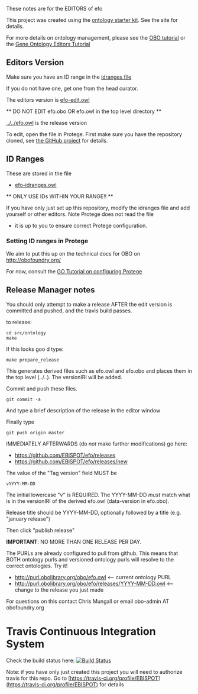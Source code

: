 These notes are for the EDITORS of efo

This project was created using the [ontology starter kit](https://github.com/cmungall/ontology-starter-kit). See the site for details.

For more details on ontology management, please see the [OBO tutorial](https://github.com/jamesaoverton/obo-tutorial) or the [Gene Ontology Editors Tutorial](go-protege-tutorial.readthedocs.io)

## Editors Version

Make sure you have an ID range in the [idranges file](efo-idranges.owl)

If you do not have one, get one from the head curator.

The editors version is [efo-edit.owl](efo-edit.owl)

** DO NOT EDIT efo.obo OR efo.owl in the top level directory **

[../../efo.owl](../../efo.owl) is the release version

To edit, open the file in Protege. First make sure you have the repository cloned, see [the GitHub project](https://github.com/EBISPOT/efo) for details.

## ID Ranges

These are stored in the file

 * [efo-idranges.owl](efo-idranges.owl)

** ONLY USE IDs WITHIN YOUR RANGE!! **

If you have only just set up this repository, modify the idranges file
and add yourself or other editors. Note Protege does not read the file
- it is up to you to ensure correct Protege configuration.


### Setting ID ranges in Protege

We aim to put this up on the technical docs for OBO on http://obofoundry.org/

For now, consult the [GO Tutorial on configuring Protege](http://go-protege-tutorial.readthedocs.io/en/latest/Entities.html#new-entities)


## Release Manager notes

You should only attempt to make a release AFTER the edit version is
committed and pushed, and the travis build passes.

to release:

    cd src/ontology
    make

If this looks goo
d type:

    make prepare_release

This generates derived files such as efo.owl and efo.obo and places
them in the top level (../..). The versionIRI will be added.

Commit and push these files.

    git commit -a

And type a brief description of the release in the editor window

Finally type

    git push origin master

IMMEDIATELY AFTERWARDS (do *not* make further modifications) go here:

 * https://github.com/EBISPOT/efo/releases
 * https://github.com/EBISPOT/efo/releases/new

The value of the "Tag version" field MUST be

    vYYYY-MM-DD

The initial lowercase "v" is REQUIRED. The YYYY-MM-DD *must* match
what is in the versionIRI of the derived efo.owl (data-version in
efo.obo).

Release title should be YYYY-MM-DD, optionally followed by a title (e.g. "january release")

Then click "publish release"

__IMPORTANT__: NO MORE THAN ONE RELEASE PER DAY.

The PURLs are already configured to pull from github. This means that
BOTH ontology purls and versioned ontology purls will resolve to the
correct ontologies. Try it!

 * http://purl.obolibrary.org/obo/efo.owl <-- current ontology PURL
 * http://purl.obolibrary.org/obo/efo/releases/YYYY-MM-DD.owl <-- change to the release you just made

For questions on this contact Chris Mungall or email obo-admin AT obofoundry.org

# Travis Continuous Integration System

Check the build status here: [![Build Status](https://travis-ci.org/EBISPOT/efo.svg?branch=master)](https://travis-ci.org/EBISPOT/efo)

Note: if you have only just created this project you will need to authorize travis for this repo. Go to [https://travis-ci.org/profile/EBISPOT](https://travis-ci.org/profile/EBISPOT) for details

